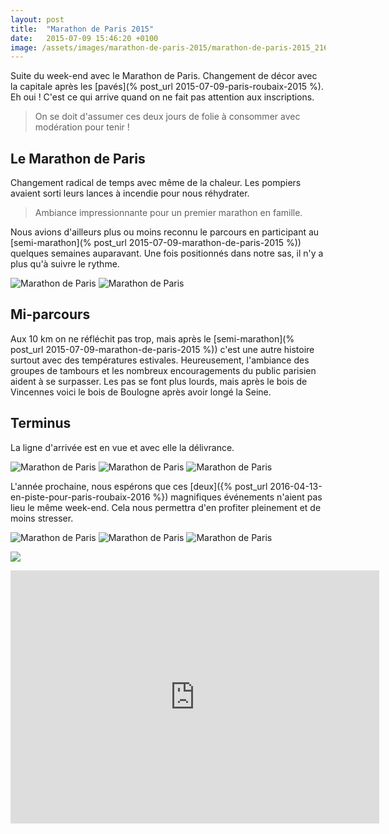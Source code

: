 ```yaml
---
layout: post
title:  "Marathon de Paris 2015"
date:   2015-07-09 15:46:20 +0100
image: /assets/images/marathon-de-paris-2015/marathon-de-paris-2015_216.jpg
---
```

Suite du week-end avec le Marathon de Paris. Changement de décor avec la capitale après les [pavés](% post_url 2015-07-09-paris-roubaix-2015 %).
Eh oui ! C'est ce qui arrive quand on ne fait pas attention aux inscriptions.
> On se doit d'assumer ces deux jours de folie à consommer avec modération pour tenir !

## Le Marathon de Paris
Changement radical de temps avec même de la chaleur.
Les pompiers avaient sorti leurs lances à incendie pour nous réhydrater.
> Ambiance impressionnante pour un premier marathon en famille.

Nous avions d'ailleurs plus ou moins reconnu le parcours en participant au [semi-marathon](% post_url 2015-07-09-marathon-de-paris-2015 %)) quelques semaines auparavant.
Une fois positionnés dans notre sas, il n'y a plus qu'à suivre le rythme.
<div class="gallery-box">
  <div class="gallery">
<img src="/assets/images/marathon-de-paris-2015/marathon-de-paris-2015_216.jpg" title="de se soutenir" alt="Marathon de Paris" >
<img src="/assets/images/marathon-de-paris-2015/marathon-de-paris-2015_217.jpg" title="Quel bonheur" alt="Marathon de Paris" >
</div>
</div>

## Mi-parcours
Aux 10 km on ne réfléchit pas trop, mais après le [semi-marathon](% post_url 2015-07-09-marathon-de-paris-2015 %)) c'est une autre histoire surtout avec des températures estivales.
Heureusement, l'ambiance des groupes de tambours et les nombreux encouragements du public parisien aident à se surpasser.
Les pas se font plus lourds, mais après le bois de Vincennes voici le bois de Boulogne après avoir longé la Seine.

## Terminus
La ligne d'arrivée est en vue et avec elle la délivrance.
<div class="gallery-box">
  <div class="gallery">
<img src="/assets/images/marathon-de-paris-2015/marathon-de-paris-2015_218.jpg" title="" alt="Marathon de Paris" >
<img src="/assets/images/marathon-de-paris-2015/marathon-de-paris-2015_219.jpg" title="c'est fini" alt="Marathon de Paris" >
<img src="/assets/images/marathon-de-paris-2015/marathon-de-paris-2015_220.jpg" title="Et si " alt="Marathon de Paris" >
</div>
</div>

L'année prochaine, nous espérons que ces [deux]({% post_url 2016-04-13-en-piste-pour-paris-roubaix-2016 %}) magnifiques événements n'aient pas lieu le même week-end.
Cela nous permettra d'en profiter pleinement et de moins stresser.
<div class="gallery-box">
  <div class="gallery">
<img src="/assets/images/marathon-de-paris-2015/marathon-de-paris-2015_258.jpg" title="" alt="Marathon de Paris" >
<img src="/assets/images/marathon-de-paris-2015/marathon-de-paris-2015_259.jpg" title="" alt="Marathon de Paris" >
<img src="/assets/images/marathon-de-paris-2015/marathon-de-paris-2015_260.jpg" title="" alt="Marathon de Paris" >
</div>
</div>

![](/assets/images/marathon-de-paris-2015/marathon-de-paris-2015_258.jpg)

<center><iframe src="https://www.strava.com/activities/284293082/embed/040580856389410c5d378dde31374457853f953f" width="590" height="405" frameborder="0" scrolling="no" data-mce-fragment="1"></iframe></center>